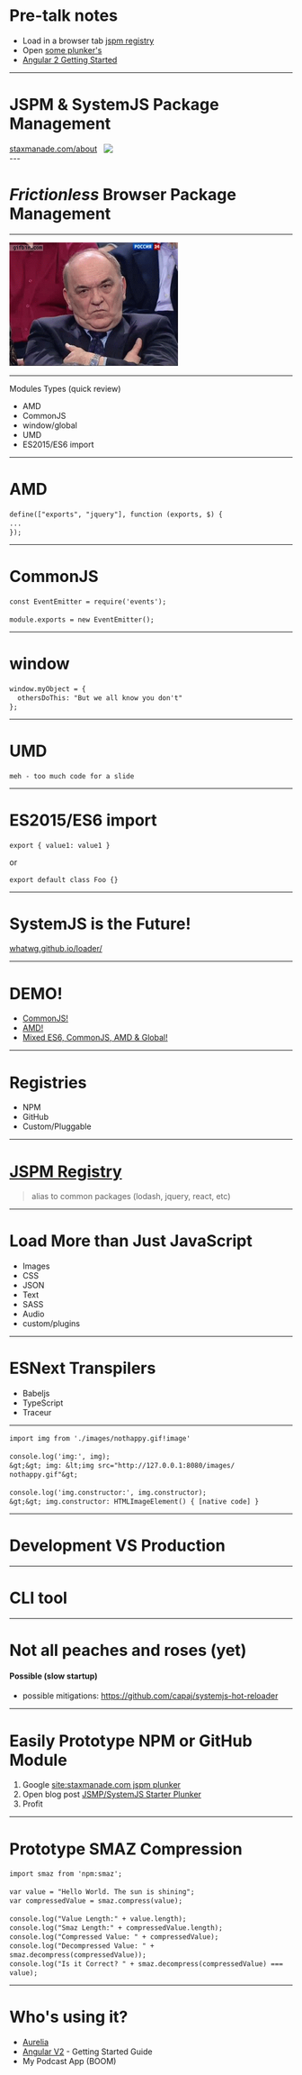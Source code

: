 
# Pre-talk notes

- Load in a browser tab [jspm registry](https://github.com/jspm/registry/blob/master/registry.json)
- Open [some plunker's](http://staxmanade.com/2015/09/jsmp-systemjs-starter-plunker/)
- [Angular 2 Getting Started](https://angular.io/docs/ts/latest/quickstart.html)

---

# JSPM & SystemJS Package Management

<div style="display: flex; align-items: center;">
  <a href="http://elegantcode.com/about">staxmanade.com/about</a>
  &nbsp;
  &nbsp;
  <img class='avatar' src='https://s.gravatar.com/avatar/b92a22c70f03a3218b358cfeeb566ac4?s=80'/>
</div>
---

# _Frictionless_ Browser Package Management

---

![](images/nothappy.gif)

---

Modules Types (quick review)

- AMD
- CommonJS
- window/global
- UMD
- ES2015/ES6 import

---

# AMD

    define(["exports", "jquery"], function (exports, $) {
    ...
    });

---

# CommonJS

```
const EventEmitter = require('events');

module.exports = new EventEmitter();
```

---

# window

```
window.myObject = {
  othersDoThis: "But we all know you don't"
};
```

---

# UMD

```
meh - too much code for a slide
```

---

# ES2015/ES6 import

```
export { value1: value1 }
```
or
```
export default class Foo {}
```

---

# SystemJS is the Future!

[whatwg.github.io/loader/](https://whatwg.github.io/loader/)

---

# DEMO!

- [CommonJS!](demo-commonjs)
- [AMD!](demo-amd)
- [Mixed ES6, CommonJS, AMD & Global!](demo-commonjs-amd-global)

---

# Registries

- NPM
- GitHub
- Custom/Pluggable

---

# [JSPM Registry](https://github.com/jspm/registry/blob/master/registry.json)

> alias to common packages (lodash, jquery, react, etc)

---

# Load More than Just JavaScript

  - Images
  - CSS
  - JSON
  - Text
  - SASS
  - Audio
  - custom/plugins

---

# ESNext Transpilers

- Babeljs
- TypeScript
- Traceur

---
```
import img from './images/nothappy.gif!image'

console.log('img:', img);
&gt;&gt; img: &lt;img src=​"http:​/​/​127.0.0.1:​8080/​images/​nothappy.gif"&gt;

console.log('img.constructor:', img.constructor);
&gt;&gt; img.constructor: HTMLImageElement() { [native code] }
```

---

# Development VS Production

---

# CLI tool

---

# Not all peaches and roses (yet)

#### Possible (slow startup)

- possible mitigations: https://github.com/capaj/systemjs-hot-reloader

---

# Easily Prototype NPM or GitHub Module

1. Google [site:staxmanade.com jspm plunker](https://www.google.com/search?q=site%3Astaxmanade.com+jspm+plunker)
2. Open blog post [JSMP/SystemJS Starter Plunker](http://staxmanade.com/2015/09/jsmp-systemjs-starter-plunker/)
3. Profit

---

# Prototype SMAZ Compression

```
import smaz from 'npm:smaz';

var value = "Hello World. The sun is shining";
var compressedValue = smaz.compress(value);

console.log("Value Length:" + value.length);
console.log("Smaz Length:" + compressedValue.length);
console.log("Compressed Value: " + compressedValue);
console.log("Decompressed Value: " + smaz.decompress(compressedValue));
console.log("Is it Correct? " + smaz.decompress(compressedValue) === value);

```

---
# Who's using it?

- [Aurelia](http://aurelia.io/)
- [Angular V2](https://angular.io/) - Getting Started Guide
- My Podcast App (BOOM)
